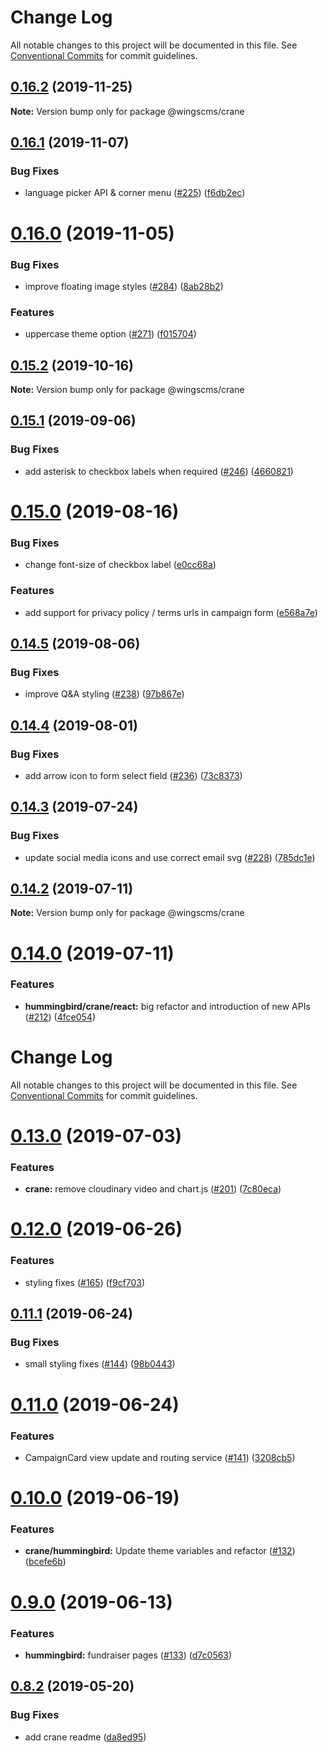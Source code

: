 # Change Log

All notable changes to this project will be documented in this file.
See [Conventional Commits](https://conventionalcommits.org) for commit guidelines.

## [0.16.2](https://github.com/wingscms/wings/compare/@wingscms/crane@0.16.1...@wingscms/crane@0.16.2) (2019-11-25)

**Note:** Version bump only for package @wingscms/crane





## [0.16.1](https://github.com/wingscms/wings/compare/@wingscms/crane@0.16.0...@wingscms/crane@0.16.1) (2019-11-07)


### Bug Fixes

* language picker API & corner menu ([#225](https://github.com/wingscms/wings/issues/225)) ([f6db2ec](https://github.com/wingscms/wings/commit/f6db2ecb8025ad62fc5a54f2c4e36b0fa9c7d3b9))





# [0.16.0](https://github.com/wingscms/wings/compare/@wingscms/crane@0.15.2...@wingscms/crane@0.16.0) (2019-11-05)


### Bug Fixes

* improve floating image styles ([#284](https://github.com/wingscms/wings/issues/284)) ([8ab28b2](https://github.com/wingscms/wings/commit/8ab28b26260c1ebaf7640b05a75a12ffca3e8ac9))


### Features

* uppercase theme option ([#271](https://github.com/wingscms/wings/issues/271)) ([f015704](https://github.com/wingscms/wings/commit/f01570470dc0f9e4c1d95ae1f7a273182c4f29f8))





## [0.15.2](https://github.com/wingscms/wings/compare/@wingscms/crane@0.15.1...@wingscms/crane@0.15.2) (2019-10-16)

**Note:** Version bump only for package @wingscms/crane





## [0.15.1](https://github.com/wingscms/wings/compare/@wingscms/crane@0.15.0...@wingscms/crane@0.15.1) (2019-09-06)


### Bug Fixes

* add asterisk to checkbox labels when required ([#246](https://github.com/wingscms/wings/issues/246)) ([4660821](https://github.com/wingscms/wings/commit/4660821))





# [0.15.0](https://github.com/wingscms/wings/compare/@wingscms/crane@0.14.5...@wingscms/crane@0.15.0) (2019-08-16)


### Bug Fixes

* change font-size of checkbox label ([e0cc68a](https://github.com/wingscms/wings/commit/e0cc68a))


### Features

* add support for privacy policy / terms urls in campaign form ([e568a7e](https://github.com/wingscms/wings/commit/e568a7e))





## [0.14.5](https://github.com/wingscms/wings/compare/@wingscms/crane@0.14.4...@wingscms/crane@0.14.5) (2019-08-06)


### Bug Fixes

* improve Q&A styling ([#238](https://github.com/wingscms/wings/issues/238)) ([97b867e](https://github.com/wingscms/wings/commit/97b867e))





## [0.14.4](https://github.com/wingscms/wings/compare/@wingscms/crane@0.14.3...@wingscms/crane@0.14.4) (2019-08-01)


### Bug Fixes

* add arrow icon to form select field ([#236](https://github.com/wingscms/wings/issues/236)) ([73c8373](https://github.com/wingscms/wings/commit/73c8373))





## [0.14.3](https://github.com/wingscms/wings/compare/@wingscms/crane@0.14.2...@wingscms/crane@0.14.3) (2019-07-24)


### Bug Fixes

* update social media icons and use correct email svg ([#228](https://github.com/wingscms/wings/issues/228)) ([785dc1e](https://github.com/wingscms/wings/commit/785dc1e))





<a name="0.14.2"></a>
## [0.14.2](https://github.com/wingscms/wings/compare/@wingscms/crane@0.14.1...@wingscms/crane@0.14.2) (2019-07-11)




**Note:** Version bump only for package @wingscms/crane

<a name="0.14.0"></a>
# [0.14.0](https://github.com/wingscms/wings/compare/@wingscms/crane@0.13.0...@wingscms/crane@0.14.0) (2019-07-11)


### Features

* **hummingbird/crane/react:** big refactor and introduction of new APIs ([#212](https://github.com/wingscms/wings/issues/212)) ([4fce054](https://github.com/wingscms/wings/commit/4fce054))




# Change Log

All notable changes to this project will be documented in this file.
See [Conventional Commits](https://conventionalcommits.org) for commit guidelines.

# [0.13.0](https://github.com/wingscms/wings/compare/@wingscms/crane@0.12.0...@wingscms/crane@0.13.0) (2019-07-03)


### Features

* **crane:** remove cloudinary video and chart.js ([#201](https://github.com/wingscms/wings/issues/201)) ([7c80eca](https://github.com/wingscms/wings/commit/7c80eca))





# [0.12.0](https://github.com/wingscms/wings/compare/@wingscms/crane@0.11.1...@wingscms/crane@0.12.0) (2019-06-26)


### Features

* styling fixes ([#165](https://github.com/wingscms/wings/issues/165)) ([f9cf703](https://github.com/wingscms/wings/commit/f9cf703))





## [0.11.1](https://github.com/wingscms/wings/compare/@wingscms/crane@0.11.0...@wingscms/crane@0.11.1) (2019-06-24)


### Bug Fixes

* small styling fixes ([#144](https://github.com/wingscms/wings/issues/144)) ([98b0443](https://github.com/wingscms/wings/commit/98b0443))





# [0.11.0](https://github.com/wingscms/wings/compare/@wingscms/crane@0.10.0...@wingscms/crane@0.11.0) (2019-06-24)


### Features

* CampaignCard view update and routing service ([#141](https://github.com/wingscms/wings/issues/141)) ([3208cb5](https://github.com/wingscms/wings/commit/3208cb5))





# [0.10.0](https://github.com/wingscms/wings/compare/@wingscms/crane@0.9.0...@wingscms/crane@0.10.0) (2019-06-19)


### Features

* **crane/hummingbird:** Update theme variables and refactor ([#132](https://github.com/wingscms/wings/issues/132)) ([bcefe6b](https://github.com/wingscms/wings/commit/bcefe6b))





# [0.9.0](https://github.com/wingscms/wings/compare/@wingscms/crane@0.8.2...@wingscms/crane@0.9.0) (2019-06-13)


### Features

* **hummingbird:** fundraiser pages ([#133](https://github.com/wingscms/wings/issues/133)) ([d7c0563](https://github.com/wingscms/wings/commit/d7c0563))





## [0.8.2](https://github.com/wingscms/wings/compare/@wingscms/crane@0.8.1...@wingscms/crane@0.8.2) (2019-05-20)


### Bug Fixes

* add crane readme ([da8ed95](https://github.com/wingscms/wings/commit/da8ed95))
